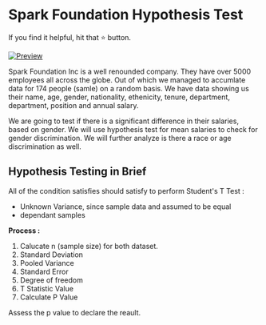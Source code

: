 # Spark Foundation Hypothesis Test

If you find it helpful, hit that ⭐ button.

[![Preview](https://github.com/afkniladri/Spark-Foundation-Hypothesis-Test/blob/main/data/hypothesis.jpg)](https://github.com/afkniladri/Spark-Foundation-Hypothesis-Test)

Spark Foundation Inc is a well renounded company. They have over 5000 employees all across the globe. Out of which we managed to accumlate data for 174 people (samle) on a random basis. We have data showing us their name, age, gender, nationality, ethenicity, tenure, department, department, position and annual salary. 

We are going to test if there is a significant difference in their salaries, based on gender. We will use hypothesis test for mean salaries to check for gender discrimination.
We will further analyze is there a race or age discrimination as well.

## Hypothesis Testing in Brief

All of the condition satisfies should satisfy to perform Student's T Test :

* Unknown Variance, since sample data and assumed to be equal
* dependant samples


__Process :__

1. Calucate n (sample size) for both dataset.
2. Standard Deviation
3. Pooled Variance
4. Standard Error 
5. Degree of freedom 
6. T Statistic Value 
7. Calculate P Value

Assess the p value to declare the reault.